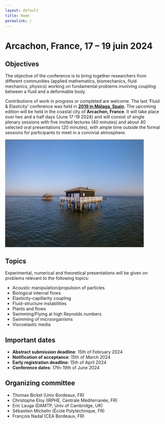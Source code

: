 ```yaml
---
layout: default
title: Home
permalink: /
---
```


# Arcachon, France, 17 – 19 juin 2024

## Objectives
The objective of the conference is to bring together researchers from different communities (applied mathematics, biomechanics, fluid mechanics, physics) working on fundamental problems involving coupling between a fluid and a deformable body.

Contributions of work in progress or completed are welcome. The last ‘Fluid & Elasticity’ conference was held in **<a href="https://fluidelasticity2019.wordpress.com"> 2019 in Málaga, Spain</a>**. The upcoming edition will be held in the coastal city of **Arcachon, France**. It will take place over two and a half days (June 17-19 2024) and will consist of single plenary sessions with five invited lectures (40 minutes) and about 40 selected oral presentations (20 minutes), with ample time outside the formal sessions for participants to meet in a convivial atmosphere.

![Arcachon](/assets/img/ileoiseaux.jpg)

## Topics
Experimental, numerical and theoretical presentations will be given on problems relevant to the following topics:

- Acoustic manipulation/propulsion of particles
- Biological internal flows
- Elasticity-capillarity coupling
- Fluid-structure instabilities
- Plants and flows
- Swimming/Flying at high Reynolds numbers
- Swimming of microorganisms
- Viscoelastic media

## Important dates
- **Abstract submission deadline**: 15th of February 2024
- **Notification of acceptance**: 15th of March  2024
- **Early registration deadline**: 15th of April 2024
- **Conference dates**: 17th-19th of June 2024

## Organizing committee
- Thomas Bickel (Univ Bordeaux, FR)
- Christophe Eloy (IRPHE, Centrale Méditerranée, FR)
- Eric Lauga (DAMTP, Univ of Cambridge, UK)
- Sébastien Michelin (École Polytechnique, FR)
- François Nadal (CEA Bordeaux, FR)
